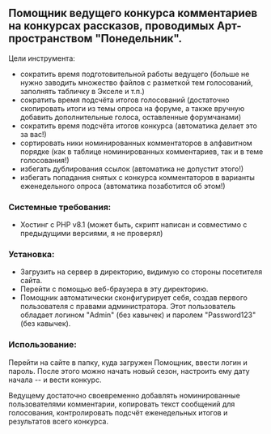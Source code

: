 ## Помощник ведущего конкурса комментариев на конкурсах рассказов, проводимых Арт-пространством "Понедельник". ##

Цели инструмента:
- сократить время подготовительной работы ведущего (больше не нужно заводить множество файлов с разметкой тем голосований, заполнять табличку в Экселе и т.п.)
- сократить время подсчёта итогов голосований (достаточно скопировать итоги из темы опроса на форуме, а также вручную добавить дополнительные голоса, оставленные форумчанами)
- сократить время подсчёта итогов конкурса (автоматика делает это за вас!)
- сортировать ники номинированных комментаторов в алфавитном порядке (как в таблице номинированных комментариев, так и в теме голосования!)
- избегать дублирования ссылок (автоматика не допустит этого!)
- избегать попадания снятых с конкурса комментаторов в варианты еженедельного опроса (автоматика позаботится об этом!)

### Системные требования: ###

- Хостинг с PHP v8.1 (может быть, скрипт написан и совместимо с предыдущими версиями, я не проверял)

### Установка: ###

- Загрузить на сервер в директорию, видимую со стороны посетителя сайта.
- Перейти с помощью веб-браузера в эту директорию.
- Помощник автоматически сконфигурирует себя, создав первого пользователя с правами администратора. Этот пользователь обладает логином "Admin" (без кавычек) и паролем "Password123" (без кавычек).

### Использование: ###

Перейти на сайте в папку, куда загружен Помощник, ввести логин и пароль. После этого можно начать новый сезон, настроить ему дату начала -- и вести конкурс.

Ведущему достаточно своевременно добавлять номинированные пользователями комментарии, копировать текст сообщений для голосования, контролировать подсчёт еженедельных итогов и результатов всего конкурса.